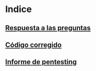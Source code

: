 # Indice

## [Respuesta a las preguntas](./Respuesta_a_las_preguntas.md)
## [Código corregido](./Codigo_corregido.md)
## [Informe de pentesting](./Informe_de_pentesting.md)
